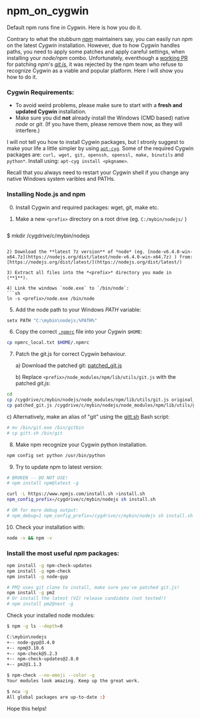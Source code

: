 # npm_on_cygwin
Default npm runs fine in Cygwin. Here is how you do it. 

Contrary to what the stubburn *[npm](https://github.com/npm/npm/)* maintainers say, you can easily run *npm* on the latest *Cygwin* installation. However, due to how Cygwin handles paths, you need to apply some patches and apply careful settings, when installing your *node/npm* combo. Unfortunately, eventhough a [working PR](https://github.com/npm/npm/pull/12366) for patching *npm*'s *[git.js](https://github.com/npm/npm/blob/master/lib/utils/git.js)*, it was rejected by the npm team who refuse to recognize Cygwin as a viable and popular platform. Here I will show you how to do it.


### Cygwin Requirements:

* To avoid weird problems, please make sure to start with a **fresh and updated Cygwin** installation. 
* Make sure you did **not** already install the Windows (CMD based) native *node* or *git*.
  (If you have them, please remove them now, as they will interfere.)

I will not tell you how to install Cygwin packages, but I stronly suggest to make your life a little simpler by using [`apt-cyg`](https://github.com/transcode-open/apt-cyg). Some of the required Cygwin packages are: `curl, wget, git, openssh, openssl, make, binutils` and `python*`. Install using: `apt-cyg install <pkgname>`.

Recall that you always need to restart your Cygwin shell if you change any native Windows system varibles and PATHs. 


### Installing Node.js and npm

0) Install Cygwin and required packages: wget, git, make etc. 

1) Make a new `<prefix>` directory on a root drive (eg. `C:/mybin/nodejs/` )
   ```sh
  $ mkdir /cygdrive/c/mybin/nodejs
   ```
   
2) Download the **latest 7z version** of *node* (eg. [node-v6.4.0-win-x64.7z](https://nodejs.org/dist/latest/node-v6.4.0-win-x64.7z) ) from:
   [https://nodejs.org/dist/latest/](https://nodejs.org/dist/latest/)
   
3) Extract all files into the *<prefix>* directory you made in (**1**).

4) Link the windows `node.exe` to `/bin/node`:
```sh
ln -s <prefix>/node.exe /bin/node
```

5) Add the node *<prefix>* path to your Windows *PATH* variable:
```sh
setx PATH "C:\mybin\nodejs;%PATH%"
```
6) Copy the correct [`.npmrc`]() file into your Cygwin `$HOME`:
```sh
cp npmrc_local.txt $HOME/.npmrc 
```

7) Patch the git.js for correct Cygwin behaviour.

   a) Download the patched git: [patched_git.js]()

   b) Replace `<prefix>/node_modules/npm/lib/utils/git.js` with the patched *git.js*: 

```sh
cd
cp /cygdrive/c/mybin/nodejs/node_modules/npm/lib/utils/git.js original_git.js
cp patched_git.js /cygdrive/c/mybin/nodejs/node_modules/npm/lib/utils/git.js
```
   c) Alternatively, make an alias of "git" using the [gitt.sh]() Bash script:
```sh
# mv /bin/git.exe /bin/gitbin
# cp gitt.sh /bin/git
```

8) Make npm recognize your Cygwin python installation.
```sh
npm config set python /usr/bin/python
```

9) Try to update npm to latest version:
```sh
# BROKEN -- DO NOT USE! 
# npm install npm@latest -g

curl -L https://www.npmjs.com/install.sh >install.sh
npm_config_prefix=/cygdrive/c/mybin/nodejs sh install.sh

# OR for more debug output:
# npm_debug=1 npm_config_prefix=/cygdrive/c/mybin/nodejs sh install.sh
```
10) Check your installation with: 
```sh
node -v && npm -v
```


### Install the most useful *npm* packages:

```bash
npm install -g npm-check-updates
npm install -g npm-check
npm install -g node-gyp

# PM2 uses git clone to install, make sure you've patched git.js!
npm install -g pm2
# Or install the latest (V2) release candidate (not tested!)
# npm install pm2@next -g

```

Check your installed node modules:
```bash
$ npm -g ls --depth=0

C:\mybin\nodejs
+-- node-gyp@3.4.0
+-- npm@3.10.6
+-- npm-check@5.2.3
+-- npm-check-updates@2.8.0
+-- pm2@1.1.3

$ npm-check --no-emoji --color -g
Your modules look amazing. Keep up the great work.

$ ncu -g
All global packages are up-to-date :)
```

Hope this helps!
